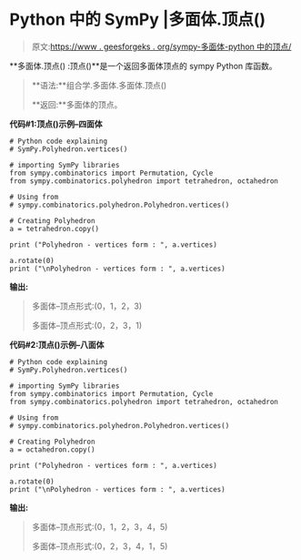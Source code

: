 # Python 中的 SymPy |多面体.顶点()

> 原文:[https://www . geesforgeks . org/sympy-多面体-python 中的顶点/](https://www.geeksforgeeks.org/sympy-polyhedron-vertices-in-python/)

**多面体.顶点() :顶点()**是一个返回多面体顶点的 sympy Python 库函数。

> **语法:**组合学.多面体.多面体.顶点()
> 
> **返回:**多面体的顶点。

**代码#1:顶点()示例–四面体**

```
# Python code explaining
# SymPy.Polyhedron.vertices()

# importing SymPy libraries
from sympy.combinatorics import Permutation, Cycle
from sympy.combinatorics.polyhedron import tetrahedron, octahedron

# Using from 
# sympy.combinatorics.polyhedron.Polyhedron.vertices()

# Creating Polyhedron
a = tetrahedron.copy()

print ("Polyhedron - vertices form : ", a.vertices)

a.rotate(0)
print ("\nPolyhedron - vertices form : ", a.vertices)
```

**输出:**

> 多面体–顶点形式:(0，1，2，3)
> 
> 多面体–顶点形式:(0，2，3，1)

**代码#2:顶点()示例–八面体**

```
# Python code explaining
# SymPy.Polyhedron.vertices()

# importing SymPy libraries
from sympy.combinatorics import Permutation, Cycle
from sympy.combinatorics.polyhedron import tetrahedron, octahedron

# Using from 
# sympy.combinatorics.polyhedron.Polyhedron.vertices()

# Creating Polyhedron
a = octahedron.copy()

print ("Polyhedron - vertices form : ", a.vertices)

a.rotate(0)
print ("\nPolyhedron - vertices form : ", a.vertices)
```

**输出:**

> 多面体–顶点形式:(0，1，2，3，4，5)
> 
> 多面体–顶点形式:(0，2，3，4，1，5)